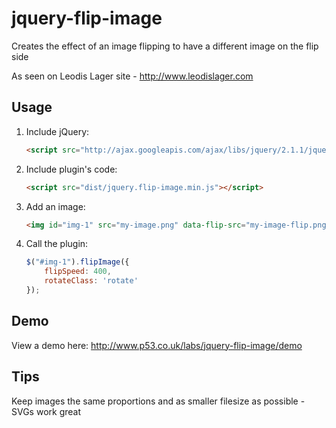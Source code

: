 jquery-flip-image
=================

Creates the effect of an image flipping to have a different image on the flip side

As seen on Leodis Lager site - http://www.leodislager.com

## Usage

1. Include jQuery:

	```html
	<script src="http://ajax.googleapis.com/ajax/libs/jquery/2.1.1/jquery.min.js"></script>
	```

2. Include plugin's code:

	```html
	<script src="dist/jquery.flip-image.min.js"></script>
	```

3. Add an image:

	```html
	<img id="img-1" src="my-image.png" data-flip-src="my-image-flip.png" alt="" />
	```

4. Call the plugin:

	```javascript
	$("#img-1").flipImage({
		flipSpeed: 400,
		rotateClass: 'rotate'
	});
	```

## Demo

View a demo here: http://www.p53.co.uk/labs/jquery-flip-image/demo


## Tips

Keep images the same proportions and as smaller filesize as possible - SVGs work great